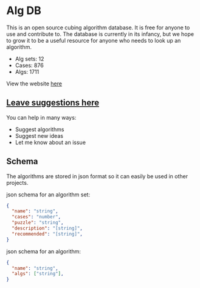 # Alg DB

This is an open source cubing algorithm database. It is free for anyone to use and contribute to. The database is currently in its infancy, but we hope to grow it to be a useful resource for anyone who needs to look up an algorithm.

- Alg sets: 12
- Cases: 876
- Algs: 1711

View the website [here](https://cubingapp.com/algdb.html)

## [Leave suggestions here](https://github.com/spencerchubb/algdb/issues/new)

You can help in many ways:
- Suggest algorithms
- Suggest new ideas
- Let me know about an issue

## Schema

The algorithms are stored in json format so it can easily be used in other projects. 

json schema for an algorithm set:
```json
{
  "name": "string",
  "cases": "number",
  "puzzle": "string",
  "description": "[string]",
  "recommended": "[string]",
}
```

json schema for an algorithm:
```json
{
  "name": "string",
  "algs": ["string"],
}
```
